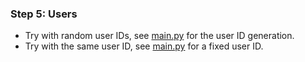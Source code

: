### Step 5: Users

- Try with random user IDs, see [main.py](./steps/5-users/main.py#L387) for the user ID generation.
- Try with the same user ID, see [main.py](./steps/5-users/main.py#L389) for a fixed user ID.